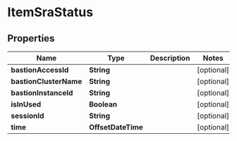 

# ItemSraStatus


## Properties

Name | Type | Description | Notes
------------ | ------------- | ------------- | -------------
**bastionAccessId** | **String** |  |  [optional]
**bastionClusterName** | **String** |  |  [optional]
**bastionInstanceId** | **String** |  |  [optional]
**isInUsed** | **Boolean** |  |  [optional]
**sessionId** | **String** |  |  [optional]
**time** | **OffsetDateTime** |  |  [optional]



